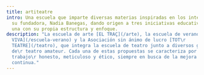 ```yaml
---
title: artiteatre
intro: Una escuela que imparte diversas materias inspiradas en los intereses de
  su fundadora, Nadia Banegas, dando origen a tres iniciativas educativas, cada
  una con su propia estructura y enfoque.
description: "La escuela de arte [EL TRAÇ](/arte), la escuela de verano [AULA\r
  VIVA](/escuela-verano) y la Asociación sin ánimo de lucro [TOT\r
  TEATRE](/teatro), que integra la escuela de teatro junto a diversos grupos
  de\r teatro amateur. Cada una de estas propuestas se caracteriza por un
  trabajo\r honesto, meticuloso y ético, siempre en busca de la mejora
  continua."
---
```


